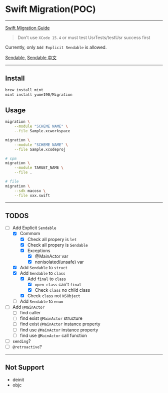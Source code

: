 # Swift Migration(POC)

---

[Swift Migration Guide](https://github.com/apple/swift-migration-guide)

> Don't use `XCode 15.4` or must test UsrTests/testUsr success first

Currently, only `Add Explicit Sendable` is allowed.

[Sendable](Sendable.md), [Sendable 中文](Sendable_TW.md)

---

## Install

``` bash
brew install mint
mint install yume190/Migration
```

## Usage

``` bash
migration \
    --module "SCHEME NAME" \
    --file Sample.xcworkspace

migration \
    --module "SCHEME NAME" \
    --file Sample.xcodeproj

# spm
migration \
    --module TARGET_NAME \
    --file .

# file
migration \
    --sdk macosx \
    --file xxx.swift
```

---

## TODOS

* [ ] Add Explicit `Sendable`
    * [x] Commom
        * [x] Check all propery is `let`
        * [x] Check all propery is `Sendable`
        * [x] Exceptions
            * [x] @MainActor var
            * [x] nonisolated(unsafe) var
    * [x] Add `Sendable` to `struct`
    * [x] Add `Sendable` to `class`
        * [x] Add `final` to `class`
            * [x] `open class` can't `final`
            * [x] Check `class` no child class
        * [x] Check `class` not `NSObject`
    * [ ] Add `Sendable` to `enum`
* [ ] Add `@MainActor`
    * [ ] find caller
    * [ ] find exist `@MainActor` structure
    * [ ] find exist `@MainActor` instance property
    * [ ] find use `@MainActor` instance property
    * [ ] find use `@MainActor` call function
* [ ] `sending`?
* [ ] `@retroactive`?

---

## Not Support

* deinit
* objc
